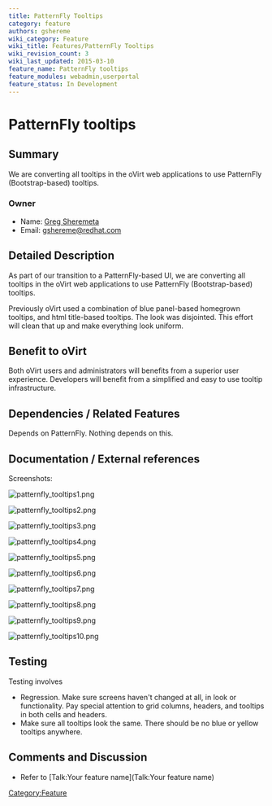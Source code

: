 ```yaml
---
title: PatternFly Tooltips
category: feature
authors: gshereme
wiki_category: Feature
wiki_title: Features/PatternFly Tooltips
wiki_revision_count: 3
wiki_last_updated: 2015-03-10
feature_name: PatternFly tooltips
feature_modules: webadmin,userportal
feature_status: In Development
---
```


# PatternFly tooltips

## Summary

We are converting all tooltips in the oVirt web applications to use PatternFly (Bootstrap-based) tooltips.

### Owner

*   Name: [ Greg Sheremeta](User:Gshereme)
*   Email: gshereme@redhat.com

## Detailed Description

As part of our transition to a PatternFly-based UI, we are converting all tooltips in the oVirt web applications to use PatternFly (Bootstrap-based) tooltips.

Previously oVirt used a combination of blue panel-based homegrown tooltips, and html title-based tooltips. The look was disjointed. This effort will clean that up and make everything look uniform.

## Benefit to oVirt

Both oVirt users and administrators will benefits from a superior user experience. Developers will benefit from a simplified and easy to use tooltip infrastructure.

## Dependencies / Related Features

Depends on PatternFly. Nothing depends on this.

## Documentation / External references

Screenshots:

![](patternfly_tooltips1.png "patternfly_tooltips1.png")

![](patternfly_tooltips2.png "patternfly_tooltips2.png")

![](patternfly_tooltips3.png "patternfly_tooltips3.png")

![](patternfly_tooltips4.png "patternfly_tooltips4.png")

![](patternfly_tooltips5.png "patternfly_tooltips5.png")

![](patternfly_tooltips6.png "patternfly_tooltips6.png")

![](patternfly_tooltips7.png "patternfly_tooltips7.png")

![](patternfly_tooltips8.png "patternfly_tooltips8.png")

![](patternfly_tooltips9.png "patternfly_tooltips9.png")

![](patternfly_tooltips10.png "patternfly_tooltips10.png")

## Testing

Testing involves

*   Regression. Make sure screens haven't changed at all, in look or functionality. Pay special attention to grid columns, headers, and tooltips in both cells and headers.
*   Make sure all tooltips look the same. There should be no blue or yellow tooltips anywhere.

## Comments and Discussion

*   Refer to [Talk:Your feature name](Talk:Your feature name)

<Category:Feature>
